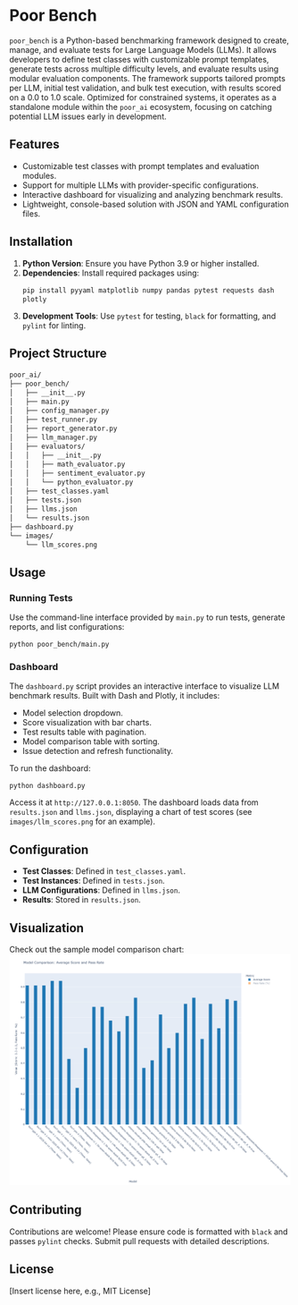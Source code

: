# Poor Bench

`poor_bench` is a Python-based benchmarking framework designed to create, manage, and evaluate tests for Large Language Models (LLMs). It allows developers to define test classes with customizable prompt templates, generate tests across multiple difficulty levels, and evaluate results using modular evaluation components. The framework supports tailored prompts per LLM, initial test validation, and bulk test execution, with results scored on a 0.0 to 1.0 scale. Optimized for constrained systems, it operates as a standalone module within the `poor_ai` ecosystem, focusing on catching potential LLM issues early in development.

## Features
- Customizable test classes with prompt templates and evaluation modules.
- Support for multiple LLMs with provider-specific configurations.
- Interactive dashboard for visualizing and analyzing benchmark results.
- Lightweight, console-based solution with JSON and YAML configuration files.

## Installation

1. **Python Version**: Ensure you have Python 3.9 or higher installed.
2. **Dependencies**: Install required packages using:
   ```
   pip install pyyaml matplotlib numpy pandas pytest requests dash plotly
   ```
3. **Development Tools**: Use `pytest` for testing, `black` for formatting, and `pylint` for linting.

## Project Structure
```
poor_ai/
├── poor_bench/
│   ├── __init__.py
│   ├── main.py
│   ├── config_manager.py
│   ├── test_runner.py
│   ├── report_generator.py
│   ├── llm_manager.py
│   ├── evaluators/
│   │   ├── __init__.py
│   │   ├── math_evaluator.py
│   │   ├── sentiment_evaluator.py
│   │   └── python_evaluator.py
│   ├── test_classes.yaml
│   ├── tests.json
│   ├── llms.json
│   └── results.json
├── dashboard.py
└── images/
    └── llm_scores.png
```

## Usage

### Running Tests
Use the command-line interface provided by `main.py` to run tests, generate reports, and list configurations:
```
python poor_bench/main.py
```

### Dashboard
The `dashboard.py` script provides an interactive interface to visualize LLM benchmark results. Built with Dash and Plotly, it includes:
- Model selection dropdown.
- Score visualization with bar charts.
- Test results table with pagination.
- Model comparison table with sorting.
- Issue detection and refresh functionality.

To run the dashboard:
```
python dashboard.py
```
Access it at `http://127.0.0.1:8050`. The dashboard loads data from `results.json` and `llms.json`, displaying a chart of test scores (see `images/llm_scores.png` for an example).

## Configuration
- **Test Classes**: Defined in `test_classes.yaml`.
- **Test Instances**: Defined in `tests.json`.
- **LLM Configurations**: Defined in `llms.json`.
- **Results**: Stored in `results.json`.

## Visualization
Check out the sample model comparison chart:
![Model Comparison: Average Score](images/llm_scores.png)

## Contributing
Contributions are welcome! Please ensure code is formatted with `black` and passes `pylint` checks. Submit pull requests with detailed descriptions.

## License
[Insert license here, e.g., MIT License]